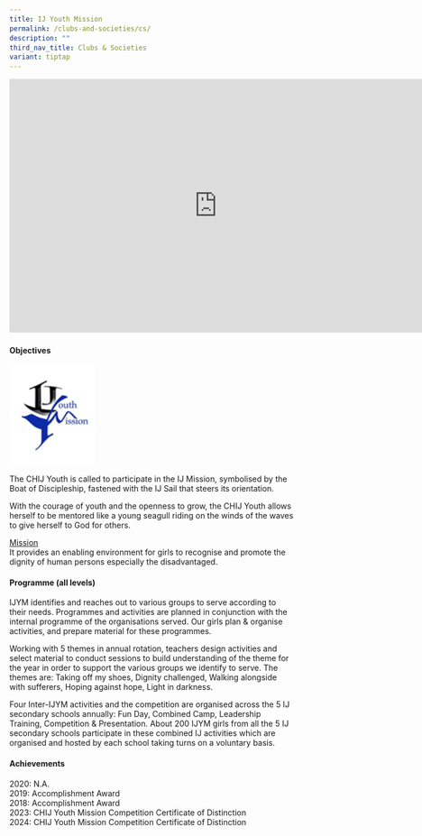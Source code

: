 ```yaml
---
title: IJ Youth Mission
permalink: /clubs-and-societies/cs/
description: ""
third_nav_title: Clubs & Societies
variant: tiptap
---
```

<div class="iframe-wrapper">
<iframe height="450" width="735" allowfullscreen="true" frameborder="0" src="https://docs.google.com/presentation/d/e/2PACX-1vSyfynMbXsrPGz4FBulxxrpUlENkUow6QqqHzRvzXLCNMWK-bwYwQw_mdLYzfz2_D1f5f0lHYMA8LRM/embed?start=false&amp;loop=false&amp;delayms=3000"></iframe>
</div>
<h4>Objectives</h4>
<div class="isomer-image-wrapper">
<img style="width:30%" height="auto" width="100%" src="/images/download.png">
</div>
<p>The CHIJ Youth is called to participate in the IJ Mission, symbolised
by the Boat of Discipleship, fastened with the IJ Sail that steers its
orientation.</p>
<p>With the courage of youth and the openness to grow, the CHIJ Youth allows
herself to be mentored like a young seagull riding on the winds of the
waves to give herself to God for others.</p>
<p><u>Mission</u>
<br>It provides an enabling environment for girls to recognise and promote
the dignity of human persons especially the disadvantaged.</p>
<h4>Programme (all levels)</h4>
<p>IJYM identifies and reaches out to various groups to serve according to
their needs. Programmes and activities are planned in conjunction with
the internal programme of the organisations served. Our girls plan &amp;
organise activities, and prepare material for these programmes.</p>
<p>Working with 5 themes in annual rotation, teachers design activities and
select material to conduct sessions to build understanding of the theme
for the year in order to support the various groups we identify to serve.
The themes are: Taking off my shoes, Dignity challenged, Walking alongside
with sufferers, Hoping against hope, Light in darkness.</p>
<p>Four Inter-IJYM activities and the competition are organised across the
5 IJ secondary schools annually: Fun Day, Combined Camp, Leadership Training,
Competition &amp; Presentation. About 200 IJYM girls from all the 5 IJ
secondary schools participate in these combined IJ activities which are
organised and hosted by each school taking turns on a voluntary basis.</p>
<h4>Achievements</h4>
<p>2020: N.A.
<br>2019: Accomplishment Award
<br>2018: Accomplishment Award
<br>2023: CHIJ Youth Mission Competition Certificate of Distinction
<br>2024: CHIJ Youth Mission Competition Certificate of Distinction</p>
